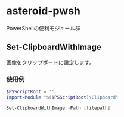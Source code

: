 # asteroid-pwsh
PowerShellの便利モジュール群

## Set-ClipboardWithImage

画像をクリップボードに設定します。

### 使用例

```powershell
$PSScriptRoot = ''
Import-Module "$($PSScriptRoot)\Clipboard"

Set-ClipboardWithImage -Path [filepath]
```
